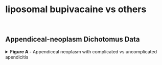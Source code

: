 liposomal bupivacaine vs others
================

<br>
<h2>
Appendiceal-neoplasm Dichotomus Data
</h2>
<details>
<summary>
<b>Figure A -</b> Appendiceal neoplasm with complicated vs uncomplicated
apendicitis
</summary>

<br>

![](Dic%20Output%20Figures/graph_REML-1.svg)<!-- -->

</details>
